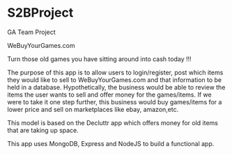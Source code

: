 # S2BProject
GA Team Project

WeBuyYourGames.com

Turn those old games you have sitting around into cash today !!!

The purpose of this app is to allow users to login/register, post which items they would like to sell 
to WeBuyYourGames.com and that information to be held in a database.  Hypothetically, the business would be able to review the items the user wants to sell and offer money for the games/items.  If we were to take it one step further, this business would buy games/items for a lower price and sell on marketplaces like ebay, amazon,etc.

This model is based on the Decluttr app which offers money for old items that are taking up space.

This app uses MongoDB, Express and NodeJS to build a functional app.
